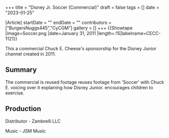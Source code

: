 +++
title = "Disney Jr. Soccer (Commercial)"
draft = false
tags = []
date = "2023-01-25"

[Article]
startDate = ""
endDate = ""
contributors = ["BurgersNuggs445","CyCGM"]
gallery = []
+++
{{Showtape
|image=Soccer.png
|date=January 31, 2011
|length=:15|labelname=CECC-1121}}

This a commercial Chuck E. Cheese's sponsorship for the Disney Junior channel created in 2011.

<h2>Summary</h2>
The commercial is reused footage reuses footage from 'Soccer' with Chuck E. voicing over it explaining how Disney Junior. encourages children to exercise.

<h2>Production</h2>
Distributor - Zambrelli LLC

Music - JSM Music